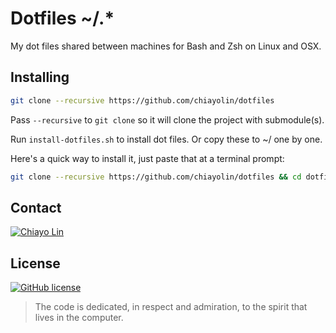 # Dotfiles ~/.*

My dot files shared between machines for Bash and Zsh on Linux and OSX.

## Installing

``` bash
git clone --recursive https://github.com/chiayolin/dotfiles 
```
Pass `--recursive` to `git clone` so it will clone the project with submodule(s). 

Run `install-dotfiles.sh` to install dot files. Or copy these to ~/ one by one.

Here's a quick way to install it, just paste that at a terminal prompt:

```bash
git clone --recursive https://github.com/chiayolin/dotfiles && cd dotfiles && sh install-dotfiles.sh && . ~/.bash_profile
```

## Contact

[![Chiayo Lin](https://img.shields.io/badge/author-Chiayo%20Lin-green.svg)](mailto:chiayo.lin@gmail.com)

## License
[![GitHub license](https://img.shields.io/github/license/mashape/apistatus.svg)](https://raw.githubusercontent.com/chiayolin/dotfiles/master/LICENSE.txt)
> The code is dedicated, in respect and admiration, to the spirit that lives in the computer.


